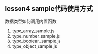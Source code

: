 ## lesson4 sample代码使用方式

数据类型如何调用内置函数

1. type_array_sample.js
2. type_number_sample.js
3. type_boolean_sample.js
4. type_object_sample.js
